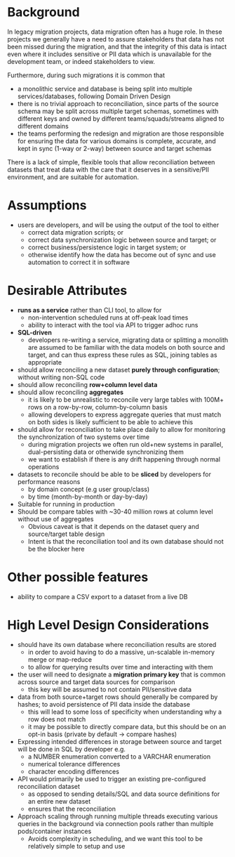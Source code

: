 # Background

In legacy migration projects, data migration often has a huge role. In these projects we generally have a need to assure
stakeholders that data has not been missed during the migration, and that the integrity of this data is intact even
where it includes sensitive or PII data which is unavailable for the development team, or indeed stakeholders to view.

Furthermore, during such migrations it is common that

* a monolithic service and database is being split into multiple services/databases, following Domain Driven Design
* there is no trivial approach to reconciliation, since parts of the source schema may be split across multiple target schemas, sometimes with different keys and owned by different teams/squads/streams aligned to different domains
* the teams performing the redesign and migration are those responsible for ensuring the data for various domains is complete, accurate, and kept in sync (1-way or 2-way) between source and target schemas

There is a lack of simple, flexible tools that allow reconciliation between datasets that treat data with the care that
it deserves in a sensitive/PII environment, and are suitable for automation.

# Assumptions

* users are developers, and will be using the output of the tool to either
    * correct data migration scripts; or
    * correct data synchronization logic between source and target; or
    * correct business/persistence logic in target system; or
    * otherwise identify how the data has become out of sync and use automation to correct it in software

# Desirable Attributes

* **runs as a service** rather than CLI tool, to allow for
    * non-intervention scheduled runs at off-peak load times
    * ability to interact with the tool via API to trigger adhoc runs
* **SQL-driven**
    * developers re-writing a service, migrating data or splitting a monolith are assumed to be familiar with the data
      models on both source and target, and can thus express these rules as SQL, joining tables as appropriate
* should allow reconciling a new dataset **purely through configuration**; without writing non-SQL code
* should allow reconciling **row+column level data**
* should allow reconciling **aggregates**
    * it is likely to be unrealistic to reconcile very large tables with 100M+ rows on a row-by-row, column-by-column
      basis
    * allowing developers to express aggregate queries that must match on both sides is likely sufficient to be able to
      achieve this
* should allow for reconciliation to take place daily to allow for monitoring the synchronization of two systems over time
   * during migration projects we often run old+new systems in parallel, dual-persisting data or otherwide synchronizing them
   * we want to establish if there is any drift happening through normal operations 
* datasets to reconcile should be able to be **sliced** by developers for performance reasons
    * by domain concept (e.g user group/class)
    * by time (month-by-month or day-by-day)
* Suitable for running in production
* Should be compare tables with ~30-40 million rows at column level without use of aggregates
  * Obvious caveat is that it depends on the dataset query and source/target table design
  * Intent is that the reconciliation tool and its own database should not be the blocker here

# Other possible features

* ability to compare a CSV export to a dataset from a live DB

# High Level Design Considerations

* should have its own database where reconciliation results are stored
  * in order to avoid having to do a massive, un-scalable in-memory merge or map-reduce
  * to allow for querying results over time and interacting with them
* the user will need to designate a **migration primary key** that is common across source and target data sources for
  comparison
  * this key will be assumed to not contain PII/sensitive data
* data from both source+target rows should generally be compared by hashes; to avoid persistence of PII data inside the
  database
  * this will lead to some loss of specificity when understanding why a row does not match
  * it may be possible to directly compare data, but this should be on an opt-in basis (private by default -> compare
    hashes)
* Expressing intended differences in storage between source and target will be done in SQL by developer e.g.
  * a NUMBER enumeration converted to a VARCHAR enumeration
  * numerical tolerance differences
  * character encoding differences
* API would primarily be used to trigger an existing pre-configured reconciliation dataset
  * as opposed to sending details/SQL and data source definitions for an entire new dataset
  * ensures that the reconciliation
* Approach scaling through running multiple threads executing various queries in the background via connection pools
  rather than multiple pods/container instances
  * Avoids complexity in scheduling, and we want this tool to be relatively simple to setup and use
